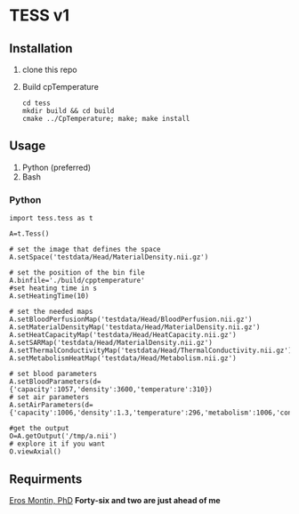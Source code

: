 # TESS v1

## Installation
1. clone this repo

1. Build cpTemperature
	```
	cd tess
	mkdir build && cd build
	cmake ../CpTemperature; make; make install

	```

## Usage
1. Python (preferred)
1. Bash


### Python
```
import tess.tess as t

A=t.Tess()

# set the image that defines the space
A.setSpace('testdata/Head/MaterialDensity.nii.gz')

# set the position of the bin file
A.binfile='./build/cpptemperature'
#set heating time in s
A.setHeatingTime(10)

# set the needed maps
A.setBloodPerfusionMap('testdata/Head/BloodPerfusion.nii.gz')
A.setMaterialDensityMap('testdata/Head/MaterialDensity.nii.gz')
A.setHeatCapacityMap('testdata/Head/HeatCapacity.nii.gz')
A.setSARMap('testdata/Head/MaterialDensity.nii.gz')
A.setThermalConductivityMap('testdata/Head/ThermalConductivity.nii.gz')
A.setMetabolismHeatMap('testdata/Head/Metabolism.nii.gz')

# set blood parameters
A.setBloodParameters(d={'capacity':1057,'density':3600,'temperature':310})
# set air parameters
A.setAirParameters(d={'capacity':1006,'density':1.3,'temperature':296,'metabolism':1006,'conductivity':0.026,'perfusion':0})

#get the output
O=A.getOutput('/tmp/a.nii')
# explore it if you want
O.viewAxial()

```



## Requirments




[Eros Montin, PhD](https://me.biodimensional.com)
**Forty-six and two are just ahead of me**
